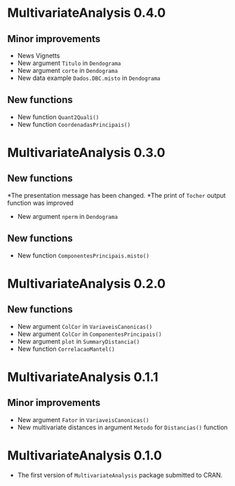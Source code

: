 

# MultivariateAnalysis 0.4.0
## Minor improvements
* News Vignetts
* New argument `Titulo` in `Dendograma`
* New argument `corte` in `Dendograma`
* New data example `Dados.DBC.misto` in `Dendograma`
## New functions
* New function `Quant2Quali()`
* New function `CoordenadasPrincipais()`


# MultivariateAnalysis 0.3.0
## New functions
*The presentation message has been changed. 
*The print of `Tocher` output function was improved
* New argument `nperm` in `Dendograma`
## New functions
* New function `ComponentesPrincipais.misto()`



# MultivariateAnalysis 0.2.0
## New functions
* New argument `ColCor` in `VariaveisCanonicas()`
* New argument `ColCor` in `ComponentesPrincipais()`
* New argument `plot` in `SummaryDistancia()`
* New function `CorrelacaoMantel()`

# MultivariateAnalysis 0.1.1
## Minor improvements
* New argument `Fator` in `VariaveisCanonicas()`
* New multivariate distances in argument `Metodo` for `Distancias()` function

# MultivariateAnalysis 0.1.0
* The first version of `MultivariateAnalysis` package submitted to CRAN.
